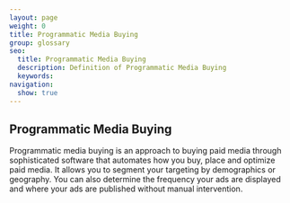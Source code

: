 ```yaml
---
layout: page
weight: 0
title: Programmatic Media Buying
group: glossary
seo:
  title: Programmatic Media Buying
  description: Definition of Programmatic Media Buying
  keywords: 
navigation:
  show: true
---
```


## Programmatic Media Buying

Programmatic media buying is an approach to buying paid media through sophisticated software that automates how you buy, place and optimize paid media. It allows you to segment your targeting by demographics or geography. You can also determine the frequency your ads are displayed and where your ads are published without manual intervention.


